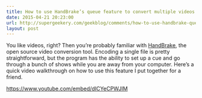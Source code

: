 ```yaml
---
title: How to use HandBrake’s queue feature to convert multiple videos.
date: 2015-04-21 20:23:00
url: http://supergeekery.com/geekblog/comments/how-to-use-handbrake-queue-feature-to-convert-multiple-videos-at-once
layout: post
---
```

You like videos, right? Then you’re probably familiar with [HandBrake](https://handbrake.fr/downloads.php "Download HandBrake"), the open source video conversion tool. Encoding a single file is pretty straightforward, but the program has the ability to set up a cue and go through a bunch of shows while you are away from your computer. Here’s a quick video walkthrough on how to use this feature I put together for a friend.

https://www.youtube.com/embed/dICYeCPWJIM